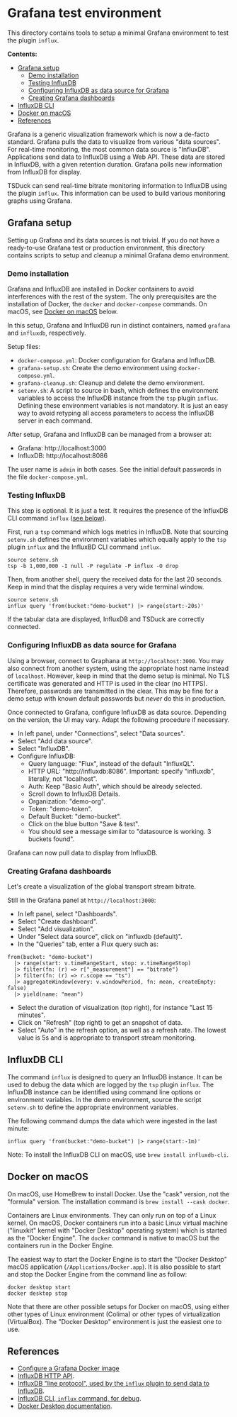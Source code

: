 # Grafana test environment

This directory contains tools to setup a minimal Grafana environment to test
the plugin `influx`.

**Contents:**

* [Grafana setup](#grafana-setup)
  * [Demo installation](#demo-installation)
  * [Testing InfluxDB](#testing-influxdb)
  * [Configuring InfluxDB as data source for Grafana](#configuring-influxdb-as-data-source-for-grafana)
  * [Creating Grafana dashboards](#creating-grafana-dashboards)
* [InfluxDB CLI](#influxdb-cli)
* [Docker on macOS](#docker-on-macos)
* [References](#references)

Grafana is a generic visualization framework which is now a de-facto standard.
Grafana pulls the data to visualize from various "data sources". For real-time
monitoring, the most common data source is "InfluxDB". Applications send data
to InfluxDB using a Web API. These data are stored in InfluxDB, with a given
retention duration. Grafana polls new information from InfluxDB for display.

TSDuck can send real-time bitrate monitoring information to InfluxDB using the
plugin `influx`. This information can be used to build various monitoring graphs
using Grafana.

## Grafana setup

Setting up Grafana and its data sources is not trivial. If you do not have a
ready-to-use Grafana test or production environment, this directory contains
scripts to setup and cleanup a minimal Grafana demo environment.

### Demo installation

Grafana and InfluxDB are installed in Docker containers to avoid interferences
with the rest of the system. The only prerequisites are the installation of
Docker, the `docker` and `docker-compose` commands. On macOS, see
[Docker on macOS](#docker-on-macos) below.

In this setup, Grafana and InfluxDB run in distinct containers, named `grafana`
and `influxdb`, respectively.

Setup files:

- `docker-compose.yml`: Docker configuration for Grafana and InfluxDB.
- `grafana-setup.sh`: Create the demo environment using `docker-compose.yml`.
- `grafana-cleanup.sh`: Cleanup and delete the demo environment.
- `setenv.sh`: A script to source in bash, which defines the environment
  variables to access the InfluxDB instance from the `tsp` plugin `influx`.
  Defining these environment variables is not mandatory. It is just an easy
  way to avoid retyping all access parameters to access the InfluxDB server
  in each command.

After setup, Grafana and InfluxDB can be managed from a browser at:

- Grafana: http://localhost:3000
- InfluxDB: http://localhost:8086

The user name is `admin` in both cases. See the initial default passwords in
the file `docker-compose.yml`.

### Testing InfluxDB

This step is optional. It is just a test. It requires the presence of the
InfluxDB CLI command `influx` ([see below](#influxdb-cli)).

First, run a `tsp` command which logs metrics in InfluxDB. Note that sourcing
`setenv.sh` defines the environment variables which equally apply to the `tsp`
plugin `influx` and the InfluxBD CLI command `influx`.
~~~
source setenv.sh
tsp -b 1,000,000 -I null -P regulate -P influx -O drop
~~~

Then, from another shell, query the received data for the last 20 seconds.
Keep in mind that the display requires a very wide terminal window.
~~~
source setenv.sh
influx query 'from(bucket:"demo-bucket") |> range(start:-20s)'
~~~

If the tabular data are displayed, InfluxDB and TSDuck are correctly connected.

### Configuring InfluxDB as data source for Grafana

Using a browser, connect to Graphana at `http://localhost:3000`. You may also
connect from another system, using the appropriate host name instead of `localhost`.
However, keep in mind that the demo setup is minimal. No TLS certificate was
generated and HTTP is used in the clear (no HTTPS). Therefore, passwords are
transmitted in the clear. This may be fine for a demo setup with known default
passwords but *never* do this in production.

Once connected to Grafana, configure InfluxDB as data source. Depending on the
version, the UI may vary. Adapt the following procedure if necessary.

- In left panel, under "Connections", select "Data sources".
- Select "Add data source".
- Select "InfluxDB".
- Configure InfluxDB:
  - Query language: "Flux", instead of the default "InfluxQL".
  - HTTP URL: "http://influxdb:8086".
    Important: specify "influxdb", literally, not "localhost".
  - Auth: Keep "Basic Auth", which should be already selected.
  - Scroll down to InfluxDB Details.
  - Organization: "demo-org".
  - Token: "demo-token".
  - Default Bucket: "demo-bucket".
  - Click on the blue button "Save & test".
  - You should see a message similar to "datasource is working. 3 buckets found".

Grafana can now pull data to display from InfluxDB.

### Creating Grafana dashboards

Let's create a visualization of the global transport stream bitrate.

Still in the Grafana panel at `http://localhost:3000`:

- In left panel, select "Dashboards".
- Select "Create dashboard".
- Select "Add visualization".
- Under "Select data source", click on "influxdb (default)".
- In the "Queries" tab, enter a Flux query such as:
~~~
from(bucket: "demo-bucket")
  |> range(start: v.timeRangeStart, stop: v.timeRangeStop)
  |> filter(fn: (r) => r["_measurement"] == "bitrate")
  |> filter(fn: (r) => r.scope == "ts")
  |> aggregateWindow(every: v.windowPeriod, fn: mean, createEmpty: false)
  |> yield(name: "mean")
~~~
- Select the duration of visualization (top right), for instance "Last 15 minutes".
- Click on "Refresh" (top right) to get an snapshot of data.
- Select "Auto" in the refresh option, as well as a refresh rate.
  The lowest value is 5s and is appropriate to transport stream monitoring.

## InfluxDB CLI

The command `influx` is designed to query an InfluxDB instance. It can be used
to debug the data which are logged by the `tsp` plugin `influx`. The InfluxDB
instance can be identified using command line options or environment variables.
In the demo environment, source the script `setenv.sh` to define the appropriate
environment variables.

The following command dumps the data which were ingested in the last minute:
~~~
influx query 'from(bucket:"demo-bucket") |> range(start:-1m)'
~~~

Note: To install the InfluxDB CLI on macOS, use `brew install influxdb-cli`.

## Docker on macOS

On macOS, use HomeBrew to install Docker. Use the "cask" version, not the
"formula" version. The installation command is `brew install --cask docker`.

Containers are Linux environments. They can only run on top of a Linux
kernel. On macOS, Docker containers run into a basic Linux virtual machine
("linuxkit" kernel with "Docker Desktop" operating system) which is started
as the "Docker Engine". The `docker` command is native to macOS but the
containers run in the Docker Engine.

The easiest way to start the Docker Engine is to start the "Docker Desktop"
macOS application (`/Applications/Docker.app`). It is also possible to start
and stop the Docker Engine from the command line as follow:
~~~
docker desktop start
docker desktop stop
~~~

Note that there are other possible setups for Docker on macOS, using either
other types of Linux environment (Colima) or other types of virtualization
(VirtualBox). The "Docker Desktop" environment is just the easiest one to use.

## References

- [Configure a Grafana Docker image](https://grafana.com/docs/grafana/latest/setup-grafana/configure-docker/)
- [InfluxDB HTTP API](https://docs.influxdata.com/influxdb/v2/api/v2/).
- [InfluxDB "line protocol", used by the `influx` plugin to send data to InfluxDB](https://docs.influxdata.com/influxdb/v2/reference/syntax/line-protocol/).
- [InfluxDB CLI, `influx` command, for debug](https://docs.influxdata.com/influxdb/v2/reference/cli/influx/).
- [Docker Desktop documentation](https://docs.docker.com/desktop/).
